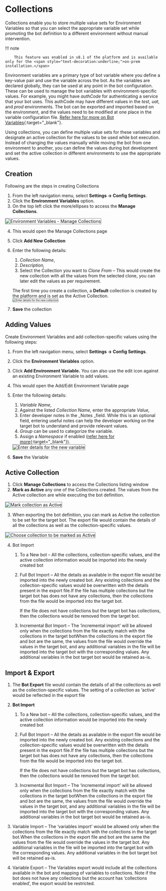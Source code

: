 # Collections

Collections enable you to store multiple value sets for Environment Variables so that you can select the appropriate variable set while promoting the bot definition to a different environment without manual intervention.

!!! note

        This feature was enabled in v8.1 of the platform and is available only for the <span style="text-decoration:underline;">on-prem installation.</span>

Environment variables are a primary type of bot variable where you define a key-value pair and use the variable across the bot. As the variables are declared globally, they can be used at any point in the bot configuration. These can be used to manage the bot variables with environment-specific values. For example, you might have _authCode_ for authenticating a service that your bot uses. This authCode may have different values in the _test, uat,_ and _prod_ environments. The bot can be exported and imported based on the environment, and the values need to be modified at one place in the variable configuration file. [Refer here for more on Bot Variables](../using-bot-variables/#environment-variables){:target="_blank"}.

Using collections, you can define multiple value sets for these variables and designate an active collection for the values to be used while bot execution. Instead of changing the values manually while moving the bot from one environment to another, you can define the values during bot development and set the active collection in different environments to use the appropriate values.


## Creation

Following are the steps in creating Collections

1. From the left navigation menu, select **Settings -> Config Settings**.
2. Click the **Environment Variables** option.
3. On the top left click the more/ellipses to access the **Manage Collections**.  
<img src="../images/collections-img1.png" alt="Environment Variables - Manage Collections" title="Environment Variables - Manage Collections" style="border: 1px solid gray;"/> 

4. This would open the Manage Collections page
5. Click **Add New Collection**
6. Enter the following details:
    1. _Collection Name_,
    2. _Description,_
    3. Select the Collection you want to _Clone From_ – This would create the new collection with all the values from the selected clone, you can later edit the values as per requirement.

    The first time you create a collection, a **Default** collection is created by the platform and is set as the Active Collection.  
    <img src="../images/collections-img2.png" alt="Enter details for the new collection" title="Enter details for the new collection" style="border: 1px solid gray;zoom:60%;"/>

7. **Save** the collection


## Adding Values

Create Environment Variables and add collection-specific values using the following steps:

1. From the left navigation menu, select **Settings -> Config Settings**.
2. Click the **Environment Variables** option.
3. Click **Add Environment Variable.** You can also use the edit icon against an existing Environment Variable to add values.
4. This would open the Add/Edit Environment Variable page
5. Enter the following details:
    1. _Variable Name_,
    2. Against the listed _Collection Name,_ enter the appropriate _Value,_
    3. Enter developer notes in the _Notes _field. While this is an optional field, entering useful notes can help the developer working on the target bot to understand and provide relevant values.
    4. _Group_ can be used to categorize the variable.
    5. Assign a _Namespace_ if enabled ([refer here for more](../../managing-namespace/){:target="_blank"}).  
    <img src="../images/collections-img3.png" alt="Enter details for the new variable" title="Enter details for the new variable" style="border: 1px solid gray;"/>

6. **Save** the Variable


## Active Collection

1. Click **Manage Collections** to access the Collections listing window
2. **Mark as Active** any one of the Collections created. The values from the Active collection are while executing the bot definition.  
<img src="../images/collections-img4.png" alt="Mark collection as Active" title="Mark collection as Active" style="border: 1px solid gray;"/>

3. When exporting the bot definition, you can mark as Active the collection to be set for the target bot. The export file would contain the details of all the collections as well as the collection-specific values.  
<img src="../images/collections-img5.png" alt="Choose collection to be marked as Active" title="Choose collection to be marked as Active" style="border: 1px solid gray;"/>

4. Bot Import
    1. To a New bot – All the collections, collection-specific values, and the active collection information would be imported into the newly created bot
    2. Full Bot Import – All the details as available in the export file would be imported into the newly created bot. Any existing collections and the collection-specific values would be overwritten with the details present in the export file.If the file has multiple collections but the target bot has does not have any collections, then the collections from the file would be imported into the target bot.
    
        If the file does not have collections but the target bot has collections, then the collections would be removed from the target bot.
    
    3. Incremental Bot Import – The ‘incremental import’ will be allowed only when the collections from the file exactly match with the collections in the target botWhen the collections in the export file and bot are the same, the values from the file would override the values in the target bot, and any additional variables in the file will be imported into the target bot with the corresponding values. Any additional variables in the bot target bot would be retained as-is.


## Import & Export



1. The **Bot Export** file would contain the details of all the collections as well as the collection-specific values. The setting of a collection as ‘active’ would be reflected in the export file
2. **Bot Import**
    1. To a New bot – All the collections, collection-specific values, and the active collection information would be imported into the newly created bot
    2. Full Bot Import – All the details as available in the export file would be imported into the newly created bot. Any existing collections and the collection-specific values would be overwritten with the details present in the export file.If the file has multiple collections but the target bot has does not have any collections, then the collections from the file would be imported into the target bot.
    
        If the file does not have collections but the target bot has collections, then the collections would be removed from the target bot.
    
    3. Incremental Bot Import – The ‘incremental import’ will be allowed only when the collections from the file exactly match with the collections in the target botWhen the collections in the export file and bot are the same, the values from the file would override the values in the target bot, and any additional variables in the file will be imported into the target bot with the corresponding values. Any additional variables in the bot target bot would be retained as-is.

3. Variable Import – The ‘variables import’ would be allowed only when the collections from the file exactly match with the collections in the target bot.When the collections in the export file and bot are the same the values from the file would override the values in the target bot. Any additional variables in the file will be imported into the target bot with the corresponding values. Any additional variables in the bot target bot will be retained as-is.
4. Variable Export – The Variables export would include all the collections available in the bot and mapping of variables to collections. Note if the bot does not have any collections but the account has ‘collections enabled’, the export would be restricted.